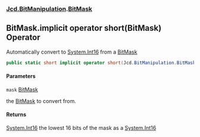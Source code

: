### [Jcd.BitManipulation](Jcd.BitManipulation.md 'Jcd.BitManipulation').[BitMask](Jcd.BitManipulation.BitMask.md 'Jcd.BitManipulation.BitMask')

## BitMask.implicit operator short(BitMask) Operator

Automatically convert to [System.Int16](https://docs.microsoft.com/en-us/dotnet/api/System.Int16 'System.Int16') from
a [BitMask](Jcd.BitManipulation.BitMask.md 'Jcd.BitManipulation.BitMask')

```csharp
public static short implicit operator short(Jcd.BitManipulation.BitMask mask);
```
#### Parameters

<a name='Jcd.BitManipulation.BitMask.op_Implicitshort(Jcd.BitManipulation.BitMask).mask'></a>

`mask` [BitMask](Jcd.BitManipulation.BitMask.md 'Jcd.BitManipulation.BitMask')

the [BitMask](Jcd.BitManipulation.BitMask.md 'Jcd.BitManipulation.BitMask') to convert from.

#### Returns

[System.Int16](https://docs.microsoft.com/en-us/dotnet/api/System.Int16 'System.Int16')
the lowest 16 bits of the mask as
a [System.Int16](https://docs.microsoft.com/en-us/dotnet/api/System.Int16 'System.Int16')
